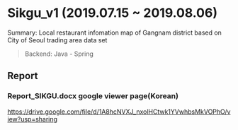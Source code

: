 # Sikgu_v1 (2019.07.15 ~ 2019.08.06)
Summary: Local restaurant infomation map of Gangnam district based on City of Seoul trading area data set

> Backend: Java - Spring

## Report
### Report_SIKGU.docx google viewer page(Korean)
https://drive.google.com/file/d/1A8hcNVXJ_nxolHCtwk1YVwhbsMkVOPhO/view?usp=sharing
